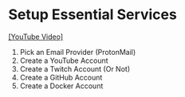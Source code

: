 # Setup Essential Services

[[YouTube Video]](https://youtu.be/AOSCmQ14uec)

1. Pick an Email Provider (ProtonMail)
1. Create a YouTube Account
1. Create a Twitch Account (Or Not)
1. Create a GitHub Account
1. Create a Docker Account
